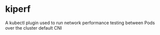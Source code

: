 # kiperf
A kubectl plugin used to run network performance testing between Pods over the cluster default CNI
